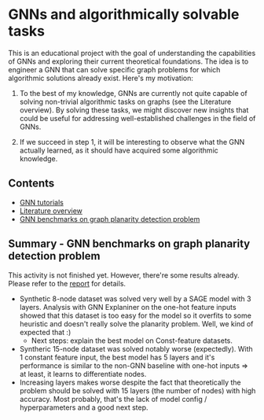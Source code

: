 # GNNs and algorithmically solvable tasks

This is an educational project with the goal of understanding the capabilities of GNNs and exploring their current theoretical foundations. The idea is to engineer a GNN that can solve specific graph problems for which algorithmic solutions already exist. Here's my motivation:

1. To the best of my knowledge, GNNs are currently not quite capable of solving non-trivial algorithmic tasks on graphs (see the Literature overview). By solving these tasks, we might discover new insights that could be useful for addressing well-established challenges in the field of GNNs.

2. If we succeed in step 1, it will be interesting to observe what the GNN actually learned, as it should have acquired some algorithmic knowledge.

## Contents

* [GNN tutorials](GNN_tutorials.md)
* [Literature overview](GNN_and_algorithmically_solvable_tasks.md)
* [GNN benchmarks on graph planarity detection problem](GNN_benchmarks_on_graph_planarity_detection.md)

## Summary - GNN benchmarks on graph planarity detection problem

This activity is not finished yet. However, there're some results already. Please refer to the [report](GNN_benchmarks_on_graph_planarity_detection.md) for details.

* Synthetic 8-node dataset was solved very well by a SAGE model with 3 layers. Analysis with GNN Explaniner on the one-hot feature inputs showed that this dataset is too easy for the model so it overfits to some heuristic and doesn't really solve the planarity problem. Well, we kind of expected that :)
  * Next steps: explain the best model on Const-feature datasets.
* Syntheric 15-node dataset was solved notably worse (expectedly). With 1 constant feature input, the best model has 5 layers and it's performance is similar to the non-GNN baseline with one-hot inputs => at least, it learns to differentiate nodes.
* Increasing layers makes worse despite the fact that theoretically the problem should be solved with 15 layers (the number of nodes) with high accuracy. Most probably, that's the lack of model config / hyperparameters and a good next step.
